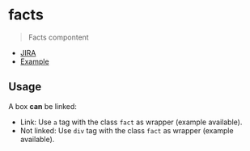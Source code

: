 # facts

> Facts compontent

- [JIRA](https://jira.migros.net/browse/MIDUWEB-419)
- [Example](../../pages/Facts.html)

## Usage

A box **can** be linked:

- Link: Use `a` tag with the class `fact` as wrapper (example available).
- Not linked: Use `div` tag with the class `fact` as wrapper (example available).
